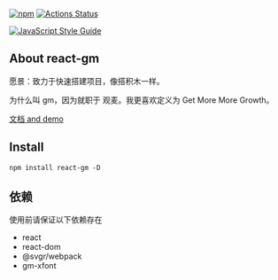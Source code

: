 [![npm](https://img.shields.io/npm/v/react-gm.svg)](https://www.npmjs.com/package/react-gm) [![Actions Status](https://github.com/gmfe/react-gm/workflows/doc/badge.svg)](https://github.com/{owner}/{repo}/actions)

[![JavaScript Style Guide](https://cdn.rawgit.com/standard/standard/master/badge.svg)](https://github.com/standard/standard)

## About react-gm

愿景：致力于快速搭建项目，像搭积木一样。

为什么叫 gm，因为就职于 观麦。我更喜欢定义为 Get More More Growth。

[文档 and demo](http://gmfe.github.io/react-gm/)

## Install

`npm install react-gm -D`

## 依赖

使用前请保证以下依赖存在
- react 
- react-dom
- @svgr/webpack
- gm-xfont
